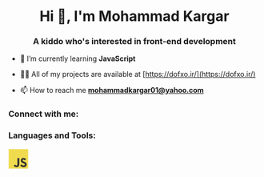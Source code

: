 <h1 align="center">Hi 👋, I'm Mohammad Kargar</h1>
<h3 align="center">A kiddo who's interested in front-end development</h3>

- 🌱 I’m currently learning **JavaScript**

- 👨‍💻 All of my projects are available at [https://dofxo.ir/](https://dofxo.ir/)

- 📫 How to reach me **mohammadkargar01@yahoo.com**

<h3 align="left">Connect with me:</h3>
<p align="left">
</p>

<h3 align="left">Languages and Tools:</h3>
<p align="left"> <a href="https://developer.mozilla.org/en-US/docs/Web/JavaScript" target="_blank" rel="noreferrer"> <img src="https://raw.githubusercontent.com/devicons/devicon/master/icons/javascript/javascript-original.svg" alt="javascript" width="40" height="40"/> </a> </p>

</a></p><br><br>
